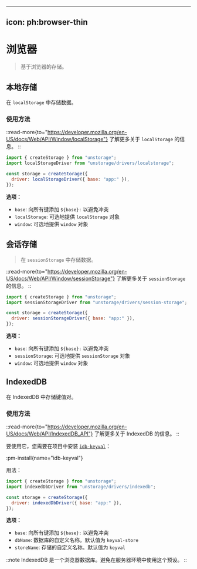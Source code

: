 ----
icon: ph:browser-thin
---

# 浏览器

> 基于浏览器的存储。

## 本地存储

在 `localStorage` 中存储数据。

### 使用方法

::read-more{to="https://developer.mozilla.org/en-US/docs/Web/API/Window/localStorage"}
了解更多关于 `localStorage` 的信息。
::

```js
import { createStorage } from "unstorage";
import localStorageDriver from "unstorage/drivers/localstorage";

const storage = createStorage({
  driver: localStorageDriver({ base: "app:" }),
});
```

**选项：**

- `base`: 向所有键添加 `${base}:` 以避免冲突
- `localStorage`: 可选地提供 `localStorage` 对象
- `window`: 可选地提供 `window` 对象

## 会话存储

> 在 `sessionStorage` 中存储数据。

::read-more{to="https://developer.mozilla.org/en-US/docs/Web/API/Window/sessionStorage"}
了解更多关于 `sessionStorage` 的信息。
::

```js
import { createStorage } from "unstorage";
import sessionStorageDriver from "unstorage/drivers/session-storage";

const storage = createStorage({
  driver: sessionStorageDriver({ base: "app:" }),
});
```

**选项：**

- `base`: 向所有键添加 `${base}:` 以避免冲突
- `sessionStorage`: 可选地提供 `sessionStorage` 对象
- `window`: 可选地提供 `window` 对象

## IndexedDB

在 IndexedDB 中存储键值对。

### 使用方法

::read-more{to="https://developer.mozilla.org/en-US/docs/Web/API/IndexedDB_API"}
了解更多关于 IndexedDB 的信息。
::

要使用它，您需要在项目中安装 [`idb-keyval`](https://github.com/jakearchibald/idb-keyval)：

:pm-install{name="idb-keyval"}

用法：

```js
import { createStorage } from "unstorage";
import indexedDbDriver from "unstorage/drivers/indexedb";

const storage = createStorage({
  driver: indexedDbDriver({ base: "app:" }),
});
```

**选项：**

- `base`: 向所有键添加 `${base}:` 以避免冲突
- `dbName`: 数据库的自定义名称。默认值为 `keyval-store`
- `storeName`: 存储的自定义名称。默认值为 `keyval`

::note
IndexedDB 是一个浏览器数据库。避免在服务器环境中使用这个预设。
::